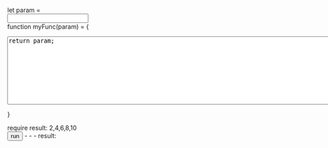 <script src="./a.js"></script>

let param =  
<input type="text" id="param"/>  
function myFunc(param) = {  
<textarea id='func' rows="10" cols="100">
return param;
</textarea>
}  
<div id='require'>require result: 2,4,6,8,10</div>
<button id='run' onclick='onRunClick()'>run</button>
- - -  
result:  
<div id='result' width='400' height='100'></div>
<div id='resultmsg'></div>

